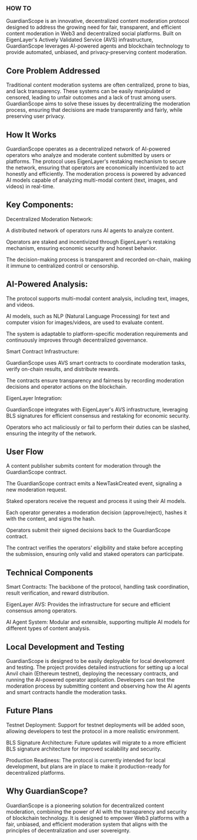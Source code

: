 ### HOW TO 


GuardianScope is an innovative, decentralized content moderation protocol designed to address the growing need for fair, transparent, and efficient content moderation in Web3 and decentralized social platforms. Built on EigenLayer's Actively Validated Service (AVS) infrastructure, GuardianScope leverages AI-powered agents and blockchain technology to provide automated, unbiased, and privacy-preserving content moderation.

## Core Problem Addressed
Traditional content moderation systems are often centralized, prone to bias, and lack transparency. These systems can be easily manipulated or censored, leading to unfair outcomes and a lack of trust among users. GuardianScope aims to solve these issues by decentralizing the moderation process, ensuring that decisions are made transparently and fairly, while preserving user privacy.

## How It Works
GuardianScope operates as a decentralized network of AI-powered operators who analyze and moderate content submitted by users or platforms. The protocol uses EigenLayer's restaking mechanism to secure the network, ensuring that operators are economically incentivized to act honestly and efficiently. The moderation process is powered by advanced AI models capable of analyzing multi-modal content (text, images, and videos) in real-time.

## Key Components:
Decentralized Moderation Network:

A distributed network of operators runs AI agents to analyze content.

Operators are staked and incentivized through EigenLayer's restaking mechanism, ensuring economic security and honest behavior.

The decision-making process is transparent and recorded on-chain, making it immune to centralized control or censorship.

## AI-Powered Analysis:

The protocol supports multi-modal content analysis, including text, images, and videos.

AI models, such as NLP (Natural Language Processing) for text and computer vision for images/videos, are used to evaluate content.

The system is adaptable to platform-specific moderation requirements and continuously improves through decentralized governance.

Smart Contract Infrastructure:

GuardianScope uses AVS smart contracts to coordinate moderation tasks, verify on-chain results, and distribute rewards.

The contracts ensure transparency and fairness by recording moderation decisions and operator actions on the blockchain.

EigenLayer Integration:

GuardianScope integrates with EigenLayer's AVS infrastructure, leveraging BLS signatures for efficient consensus and restaking for economic security.

Operators who act maliciously or fail to perform their duties can be slashed, ensuring the integrity of the network.

## User Flow
A content publisher submits content for moderation through the GuardianScope contract.

The GuardianScope contract emits a NewTaskCreated event, signaling a new moderation request.

Staked operators receive the request and process it using their AI models.

Each operator generates a moderation decision (approve/reject), hashes it with the content, and signs the hash.

Operators submit their signed decisions back to the GuardianScope contract.

The contract verifies the operators' eligibility and stake before accepting the submission, ensuring only valid and staked operators can participate.

##  Technical Components
Smart Contracts: The backbone of the protocol, handling task coordination, result verification, and reward distribution.

EigenLayer AVS: Provides the infrastructure for secure and efficient consensus among operators.

AI Agent System: Modular and extensible, supporting multiple AI models for different types of content analysis.

## Local Development and Testing
GuardianScope is designed to be easily deployable for local development and testing. The project provides detailed instructions for setting up a local Anvil chain (Ethereum testnet), deploying the necessary contracts, and running the AI-powered operator application. Developers can test the moderation process by submitting content and observing how the AI agents and smart contracts handle the moderation tasks.

## Future Plans
Testnet Deployment: Support for testnet deployments will be added soon, allowing developers to test the protocol in a more realistic environment.

BLS Signature Architecture: Future updates will migrate to a more efficient BLS signature architecture for improved scalability and security.

Production Readiness: The protocol is currently intended for local development, but plans are in place to make it production-ready for decentralized platforms.

## Why GuardianScope?
GuardianScope is a pioneering solution for decentralized content moderation, combining the power of AI with the transparency and security of blockchain technology. It is designed to empower Web3 platforms with a fair, unbiased, and efficient moderation system that aligns with the principles of decentralization and user sovereignty.